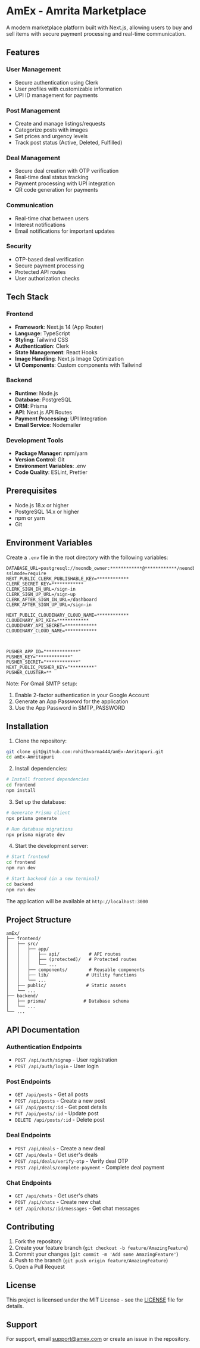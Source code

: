 # AmEx - Amrita Marketplace

A modern marketplace platform built with Next.js, allowing users to buy and sell items with secure payment processing and real-time communication.

## Features

### User Management
- Secure authentication using Clerk
- User profiles with customizable information
- UPI ID management for payments

### Post Management
- Create and manage listings/requests
- Categorize posts with images
- Set prices and urgency levels
- Track post status (Active, Deleted, Fulfilled)

### Deal Management
- Secure deal creation with OTP verification
- Real-time deal status tracking
- Payment processing with UPI integration
- QR code generation for payments

### Communication
- Real-time chat between users
- Interest notifications
- Email notifications for important updates

### Security
- OTP-based deal verification
- Secure payment processing
- Protected API routes
- User authorization checks

## Tech Stack

### Frontend
- **Framework**: Next.js 14 (App Router)
- **Language**: TypeScript
- **Styling**: Tailwind CSS
- **Authentication**: Clerk
- **State Management**: React Hooks
- **Image Handling**: Next.js Image Optimization
- **UI Components**: Custom components with Tailwind

### Backend
- **Runtime**: Node.js
- **Database**: PostgreSQL
- **ORM**: Prisma
- **API**: Next.js API Routes
- **Payment Processing**: UPI Integration
- **Email Service**: Nodemailer

### Development Tools
- **Package Manager**: npm/yarn
- **Version Control**: Git
- **Environment Variables**: .env
- **Code Quality**: ESLint, Prettier

## Prerequisites

- Node.js 18.x or higher
- PostgreSQL 14.x or higher
- npm or yarn
- Git

## Environment Variables

Create a `.env` file in the root directory with the following variables:

```env
DATABASE_URL=postgresql://neondb_owner:************@************/neondb?sslmode=require
NEXT_PUBLIC_CLERK_PUBLISHABLE_KEY=************
CLERK_SECRET_KEY=************
CLERK_SIGN_IN_URL=/sign-in
CLERK_SIGN_UP_URL=/sign-up
CLERK_AFTER_SIGN_IN_URL=/dashboard
CLERK_AFTER_SIGN_UP_URL=/sign-in

NEXT_PUBLIC_CLOUDINARY_CLOUD_NAME=************
CLOUDINARY_API_KEY=************
CLOUDINARY_API_SECRET=************
CLOUDINARY_CLOUD_NAME=************



PUSHER_APP_ID="************"
PUSHER_KEY="************"
PUSHER_SECRET="************"
NEXT_PUBLIC_PUSHER_KEY="*********"
PUSHER_CLUSTER=**
```

Note: For Gmail SMTP setup:
1. Enable 2-factor authentication in your Google Account
2. Generate an App Password for the application
3. Use the App Password in SMTP_PASSWORD

## Installation

1. Clone the repository:
```bash
git clone git@github.com:rohithvarma444/amEx-Amritapuri.git
cd amEx-Amritapuri
```

2. Install dependencies:
```bash
# Install frontend dependencies
cd frontend
npm install

```

3. Set up the database:
```bash
# Generate Prisma client
npx prisma generate

# Run database migrations
npx prisma migrate dev
```

4. Start the development server:
```bash
# Start frontend
cd frontend
npm run dev

# Start backend (in a new terminal)
cd backend
npm run dev
```

The application will be available at `http://localhost:3000`

## Project Structure

```
amEx/
├── frontend/
│   ├── src/
│   │   ├── app/
│   │   │   ├── api/           # API routes
│   │   │   ├── (protected)/   # Protected routes
│   │   │   └── ...
│   │   ├── components/        # Reusable components
│   │   ├── lib/              # Utility functions
│   │   └── ...
│   ├── public/               # Static assets
│   └── ...
├── backend/
│   ├── prisma/              # Database schema
│   └── ...
└── ...
```

## API Documentation

### Authentication Endpoints
- `POST /api/auth/signup` - User registration
- `POST /api/auth/login` - User login

### Post Endpoints
- `GET /api/posts` - Get all posts
- `POST /api/posts` - Create a new post
- `GET /api/posts/:id` - Get post details
- `PUT /api/posts/:id` - Update post
- `DELETE /api/posts/:id` - Delete post

### Deal Endpoints
- `POST /api/deals` - Create a new deal
- `GET /api/deals` - Get user's deals
- `POST /api/deals/verify-otp` - Verify deal OTP
- `POST /api/deals/complete-payment` - Complete deal payment

### Chat Endpoints
- `GET /api/chats` - Get user's chats
- `POST /api/chats` - Create new chat
- `GET /api/chats/:id/messages` - Get chat messages

## Contributing

1. Fork the repository
2. Create your feature branch (`git checkout -b feature/AmazingFeature`)
3. Commit your changes (`git commit -m 'Add some AmazingFeature'`)
4. Push to the branch (`git push origin feature/AmazingFeature`)
5. Open a Pull Request

## License

This project is licensed under the MIT License - see the [LICENSE](LICENSE) file for details.

## Support

For support, email support@amex.com or create an issue in the repository.